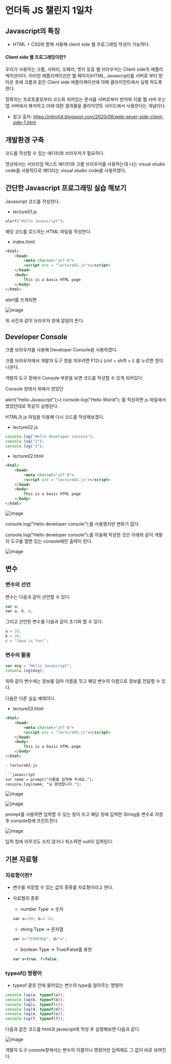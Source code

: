 # 언더독 JS 챌린지 1일차

## Javascript의 특징

- HTML + CSS와 함께 사용해 client side 웹 프로그래밍 작성이 가능하다.

#### Client side 웹 프로그래밍이란?

우리가 사용하는 크롬, 사파리, 오페라, 엣지 등등 웹 브라우저는 Client side의 애플리케이션이다. 이러한 애플리케이션은 웹 페이지(HTML, Javascript)를 서버로 부터 받아온 후에 크롬과 같은 Client side 애플이케이션에 의해 클라이언트에서 실행 하도록 한다.

정확히는 프로토콜로부터 코드화 되어있는 문서를 서버로부터 받아와 이를 웹 서버 또는 앱 서버에서 해석하고 이에 대한 결과물을 클라이언트 사이드에서 사용한다는 개념이다.

* 참고 출처: https://nitro04.blogspot.com/2020/06/web-sever-side-client-side-1.html


## 개발환경 구축

코드를 작성할 수 있는 에디터와 브라우저가 필요하다.

영상에서는 서브라임 텍스트 에디터와 크롬 브라우저를 사용하는데 나는 visual studio code를 사용하므로 에디터는 visual studio code를 사용하였다.

## 간단한 Javascript 프로그래밍 실습 해보기

Javascript 코드를 작성한다.
- lecture01.js

```javascript
alert("Hello Javascript");
```

해당 코드를 로드하는 HTML 파일을 작성한다.
- index.html

```html
<html>
    <head> 
        <meta charset="utf-8">
        <script src = "lecture01.js"></script>
    </head>
    <body>
        This is a basic HTML page
    </body>
</html>
```

alert를 쓰게되면

![image](https://github.com/Jaeboong/Study/assets/158824294/b3fb0262-ec82-44d9-9a21-171166468cf8)

위 사진과 같이 브라우저 창에 알림이 뜬다.

## Developer Console

크롬 브라우저를 사용해 Developer Console을 사용하겠다.

크롬 브라우저에서 개발자 도구 창을 띄우려면 F12나 (ctrl + shift + i) 를 누르면 창이 나온다.

개발자 도구 창에서 Console 부분을 보면 코드를 작성할 수 있게 되어있다.

Console 창에서 위에서 썼었던

alert("Hello Javascript");나 console.log("Hello World"); 를 작성하면 js 파일에서 썼었던대로 똑같이 실행된다.

HTML과 js 파일을 이용해 다시 코드를 작성해보겠다.

- lecture02.js

```javascript
console.log("Hello developer console");
console.log("2");
console.log("3");
```

- lecture02.html

```html
<html>
    <head> 
        <meta charset="utf-8">
        <script src = "lecture02.js"></script>
    </head>
    <body>
        This is a basic HTML page
    </body>
</html>
```

![image](https://github.com/Jaeboong/Study/assets/158824294/3edbb2b8-8ad1-4a39-a6b3-2105f60e5406)

console.log("Hello developer console");를 사용했지만 변화가 없다.

console.log("Hello developer console");를 이용해 작성한 것은 아래와 같이 개발자 도구를 열면 있는 console에만 출력이 된다.

![image](https://github.com/Jaeboong/Study/assets/158824294/ba6aebab-ce42-4683-b63b-4006d1fdf7d8)

## 변수

### 변수의 선언

변수는 다음과 같이 선언할 수 있다.

```javascript
var a;
var a, b, c;
```

그리고 선언한 변수를 다음과 같이 초기화 할 수 있다.

```javascript
a = 10;
b = 20;
c = "Java is fun!";
```

### 변수의 활용

```javascript
var msg = "Hello Javascript";
console.log(msg);
```

위와 같이 변수에는 정보를 담아 이름을 짓고 해당 변수의 이름으로 정보를 전달할 수 있다.

다음은 다른 실습 예제이다.

- lecture03.html
  
```html
<html>
    <head> 
        <meta charset="utf-8">
        <script src = "lecture03.js"></script>
    </head>
    <body>
        This is a basic HTML page
    </body>
</html>

- lecture03.js

```javascript
var name = prompt("이름을 입력해 주세요.");
console.log(name, "님 환영합니다.");
```

![image](https://github.com/Jaeboong/Study/assets/158824294/0f7b3102-16c2-46e8-86ba-7179a81c3bfa)

![image](https://github.com/Jaeboong/Study/assets/158824294/995cb72b-0914-4037-bd29-ca3dadc1690a)

prompt를 사용하면 입력할 수 있는 창이 뜨고 해당 창에 입력한 String을 변수로 저장 후 console창에 프린트한다.

![image](https://github.com/Jaeboong/Study/assets/158824294/95f33850-79d1-4bca-aebb-78640039bc5e)

입력 창에 아무것도 쓰지 않거나 취소하면 null이 입력된다.

## 기본 자료형

### 자료형이란?

- 변수를 저장할 수 있는 값의 종류를 자료형이라고 한다.
- 자료형의 종류
  
  * number Type -> 숫자

  ```javascript
  var a=100; b=3.14;
  ```
  
  * string Type -> 문자열
 
  ```javascript
  var c="안녕하세요", d="a";
  ```
  
  * boolean Type -> True/False를 표현
 
  ```javascript
  var e=true, f=false;
  ```

###  typeof() 명령어

  - typeof 괄호 안에 들어있는 변수의 type을 알려주는 명령어

```javascript
console.log(a, typeof(a));
console.log(b, typeof(b));
console.log(c, typeof(c));
console.log(d, typeof(d));
console.log(e, typeof(e));
console.log(f, typeof(f));
```

다음과 같은 코드를 html과 javascipt에 작성 후 실행해보면 다음과 같다.

![image](https://github.com/Jaeboong/Study/assets/158824294/906f96bd-dc22-4815-a278-9f320989d5d2)

개발자 도구 console창에서는 변수의 이름이나 명령어만 입력해도 그 값이 바로 보여진다.




